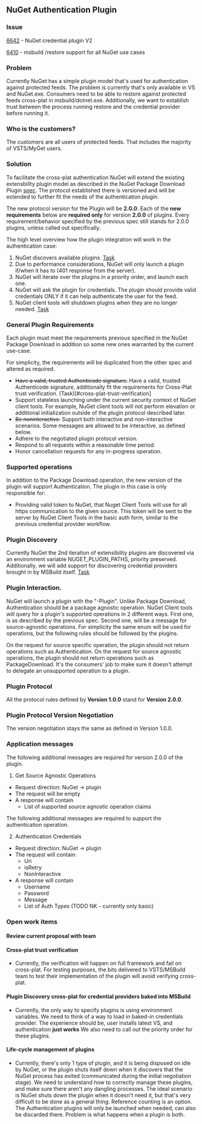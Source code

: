## NuGet Authentication Plugin

### Issue
[6642](https://github.com/NuGet/Home/issues/6642) - NuGet credential plugin V2

[6410](https://github.com/NuGet/Home/issues/6410) - msbuild /restore support for all NuGet use cases

### Problem
Currently NuGet has a simple plugin model that's used for authentication against protected feeds. 
The problem is currently that's only available in VS and NuGet.exe. 
Consumers need to be able to restore against protected feeds cross-plat in msbuild/dotnet.exe. 
Additionally, we want to establish trust between the process running restore and the credential provider before running it.

### Who is the customers?
The customers are all users of protected feeds. That includes the majority of VSTS/MyGet users. 

### Solution

To facilitate the cross-plat authentication NuGet will extend the existing extensbility plugin model as described in the NuGet Package Download Plugin [spec](https://github.com/NuGet/Home/wiki/NuGet-Package-Download-Plugin). 
The protocol established there is versioned and will be extended to further fit the needs of the authentication plugin. 

The new protocol version for the Plugin will be **2.0.0**. 
Each of the **new requirements** below are **required only** for version **2.0.0** of plugins. 
Every requirement/behavior specified by the previous spec still stands for 2.0.0 plugins, unless called out specifically.

The high level overview how the plugin integration will work in the authentication case:
1. NuGet discovers available plugins. [Task](#plugin-discovery-cross-plat-for-credential-providers-baked-into-msbuild)
2. Due to performance considerations, NuGet will only launch a plugin if/when it has to (401 response from the server). 
3. NuGet will iterate over the plugins in a priority order, and launch each one. 
4. NuGet will ask the plugin for credentials. The plugin should provide valid credentials ONLY if it can help authenticate the user for the feed. 
5. NuGet client tools will shutdown plugins when they are no longer needed. [Task](#ife-cycle-management-of-plugins)

### General Plugin Requirements
Each plugin must meet the requirements previous specified in the NuGet Package Download in addition so some new ones warranted by the current use-case. 

For simplicity, the requirements will be duplicated from the other spec and altered as required.

- ~~Have a valid, trusted Authenticode signature.~~ Have a valid, trusted Authenticode signature, additionally fit the requirements for Cross-Plat trust verification. (Task)[#cross-plat-trust-verification]
- Support stateless launching under the current security context of NuGet client tools. For example, NuGet client tools will not perform elevation or additional initialization outside of the plugin protocol described later.
- ~~Be noninteractive.~~ Support both interactive and non-interactive scenarios. Some messages are allowed to be interactive, as defined below.
- Adhere to the negotiated plugin protocol version.
- Respond to all requests within a reasonable time period.
- Honor cancellation requests for any in-progress operation.

### Supported operations
In addition to the Package Download operation, the new version of the plugin will support Authentication. 
The plugin in this case is only responsible for:
- Providing valid token to NuGet, that Nuget Client Tools will use for all https communication to the given source. 
This token will be sent to the server by NuGet Client Tools in the basic auth form, similar to the previous credential provider workflow.

### Plugin Discovery

Currently NuGet the 2nd iteration of extensibility plugins are discovered via an environment variable NUGET_PLUGIN_PATHS, priority preserved. 
Additionally, we will add support for discovering credential providers brought in by MSBuild itself. [Task](#plugin-discovery-cross-plat-for-credential-providers-baked-into-msbuild)

### Plugin Interaction. 
NuGet will launch a plugin with the "-Plugin". 
Unlike Package Download, Authentication should be a package agnostic operation.
NuGet Client tools will query for a plugin's supported operations in 2 different ways. 
First one, is as described by the previous spec. 
Second one, will be a message for source-agnostic operations. 
For simplicity the same enum will be used for operations, but the following rules should be followed by the plugins.

On the request for source specific operation, the plugin should not return operations such as Authentication. 
On the request for source agnostic operations, the plugin should not return operations such as PackageDownload.
It's the consumers' job to make sure it doesn't attempt to delegate an unsupported operation to a plugin. 

### Plugin Protocol
All the protocol rules defined by **Version 1.0.0** stand for **Version 2.0.0**.

### Plugin Protocol Version Negotiation 
The version negotiation stays the same as defined in Version 1.0.0. 

### Application messages

The following additional messages are required for version 2.0.0 of the plugin. 
1. Get Source Agnostic Operations
* Request direction: NuGet -> plugin
* The request will be empty
* A response will contain
    * List of supported source agnostic operation claims

The following additional messages are required to support the authentication operation. 

2. Authentication Credentials 
* Request direction: NuGet -> plugin
* The request will contain:
    * Uri
    * isRetry
    * NonInteractive
* A response will contain
    * Username
    * Password
    * Message
    * List of Auth Types (TODO NK - currently only basic)

### Open work items

#### Review current proposal with team
#### Cross-plat trust verification
- Currently, the verification will happen on full framework and fail on cross-plat. For testing purposes, the bits delivered to VSTS/MSBuild team to test their implementation of the plugin will avoid verifying cross-plat. 
#### Plugin Discovery cross-plat for credential providers baked into MSBuild
- Currently, the only way to specify plugins is using environment variables. We need to think of a way to load in baked-in credentials provider. The experience should be, user installs latest VS, and authentication **just works**
We also need to call out the priority order for these plugins. 
#### Life-cycle management of plugins 
- Currently, there's only 1 type of plugin, and it is being disposed on idle by NuGet, or the plugin shuts itself down when it discovers that the NuGet process has exited (communicated during the initial negotiation stage). 
We need to understand how to correctly manage these plugins, and make sure there aren't any dangling processes. 
The ideal scenario is NuGet shuts down the plugin when it doesn't need it, but that's very difficult to be done as a general thing. Reference counting is an option. The Authentication plugins will only be launched when needed, can also be discarded there. Problem is what happens when a plugin is both. 